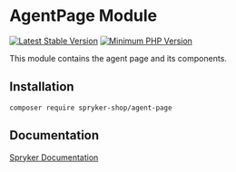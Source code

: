 # AgentPage Module
[![Latest Stable Version](https://poser.pugx.org/spryker-shop/agent-page/v/stable.svg)](https://packagist.org/packages/spryker-shop/agent-page)
[![Minimum PHP Version](https://img.shields.io/badge/php-%3E%3D%207.4-8892BF.svg)](https://php.net/)

This module contains the agent page and its components.

## Installation

```
composer require spryker-shop/agent-page
```

## Documentation

[Spryker Documentation](https://academy.spryker.com/developing_with_spryker/module_guide/modules.html)
